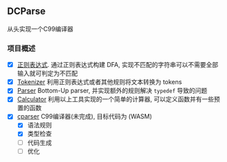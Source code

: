 ## DCParse

从头实现一个C99编译器

### 项目概述

* [x] [正则表达式](./include/regex/). 通过正则表达式构建 DFA, 实现不匹配的字符串可以不需要全部输入就可判定为不匹配
* [x] [Tokenizer](./include//lexer/) 利用正则表达式或者其他规则将文本转换为 tokens
* [x] [Parser](./include//parser/) Bottom-Up parser, 并实现额外的规则解决 `typedef` 导致的问题
* [x] [Calculator](./example/SimpleCalculator/) 利用以上工具实现的一个简单的计算器, 可以定义函数并有一些预置的函数
* [x] [cparser](./cparser/) C99编译器(未完成), 目标代码为 (WASM)
  * [x] 语法规则
  * [x] 类型检查
  * [ ] 代码生成
  * [ ] 优化